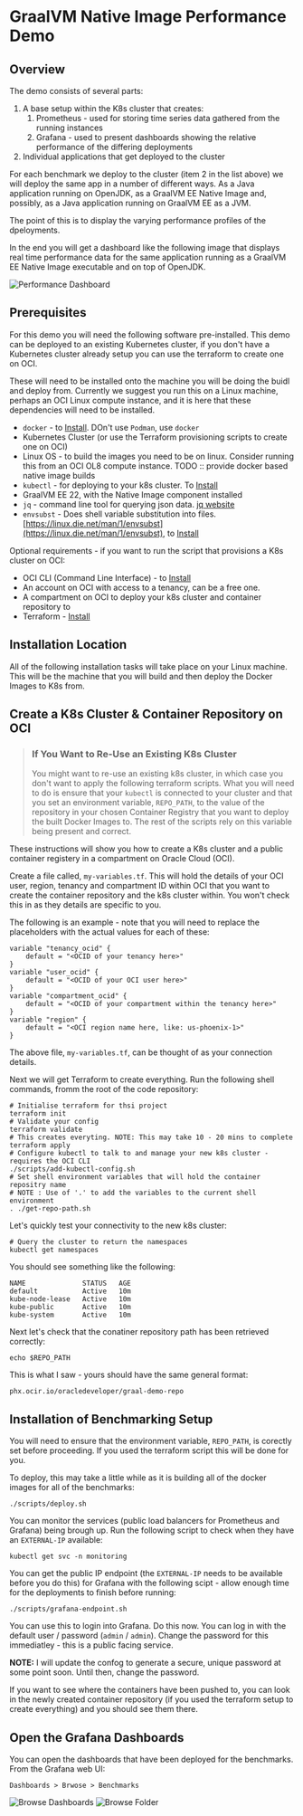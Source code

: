 # GraalVM Native  Image Performance Demo

## Overview

The demo consists of several parts:

1. A base setup within the K8s cluster that creates:
   1. Prometheus - used for storing time series data gathered from the running instances
   2. Grafana - used to present dashboards showing the relative performance of the differing deployments
2. Individual applications that get deployed to the cluster

For each benchmark we deploy to the cluster (item 2 in the list above) we will deploy the same app in a number of 
different ways. As a Java application running on OpenJDK, as a GraalVM EE Native Image and, possibly, as a Java application running on GraalVM EE as a JVM.

The point of this is to display the varying performance profiles of the dpeloyments. 

In the end you will get a dashboard like the following image that displays real time performance data for the same application running as a GraalVM EE Native Image executable and on top of OpenJDK.

![Performance Dashboard](images/dashboard.png)

## Prerequisites

For this demo you will need the following software pre-installed. This demo can be deployed to an existing Kubernetes cluster, if you don't have a Kubernetes cluster already setup you can use the terraform to create one on OCI.

These will need to be installed onto the machine you will be doing the buidl and deploy from. Currently
we suggest you run this on a Linux machine, perhaps an OCI Linux compute instance, and it is here that these
dependencies will need to be installed.

* `docker` - to [Install](https://docs.docker.com/get-docker/). DOn't use `Podman`, use `docker`
* Kubernetes Cluster (or use the Terraform provisioning scripts to create one on OCI)
* Linux OS - to build the images you need to be on linux. Consider running this from an OCI OL8 compute instance. TODO :: provide docker based native image builds
* `kubectl` - for deploying to your k8s cluster. To [Install](https://kubernetes.io/docs/tasks/tools/)
* GraalVM EE 22, with the Native Image component installed
* `jq` - command line tool for querying json data. [jq website](https://stedolan.github.io/jq/)
* `envsubst` - Does shell variable substitution into files. [https://linux.die.net/man/1/envsubst](https://linux.die.net/man/1/envsubst), to [Install](https://command-not-found.com/envsubst)

Optional requirements - if you want to run the script that provisions a K8s cluster on OCI:

* OCI CLI (Command Line Interface) - to [Install](https://docs.oracle.com/en-us/iaas/Content/API/SDKDocs/cliinstall.htm)
* An account on OCI with access to a tenancy, can be a free one.
* A compartment on OCI to deploy your k8s cluster and container repository to
* Terraform - [Install](https://www.terraform.io/downloads)

## Installation Location

All of the following installation tasks will take place on your Linux machine. This will be the machine
that you will build and then deploy the Docker Images to K8s from.

## Create a K8s Cluster & Container Repository on OCI

> ### If You Want to Re-Use an Existing K8s Cluster
> You might want to re-use an existing k8s cluster, in which case you don't want to apply the following 
> terraform scripts. What you will need to do is ensure that your `kubectl` is connected to your
> cluster and that you set an environment variable, `REPO_PATH`, to the value of the repository in your
> chosen Container Registry that you want to deploy the built Docker Images to. The rest of the scripts
> rely on this variable being present and correct.


These instructions will show you how to create a K8s cluster and a public container registery in a compartment on Oracle Cloud (OCI).

Create a file called, `my-variables.tf`. This will hold the details of your OCI user, region, tenancy and compartment ID within OCI that you want to create the container repository and the k8s cluster within. You won't check this in as they details are specific to you.

The following is an example - note that you will need to replace the placeholders with the actual values for each of these:

```text
variable "tenancy_ocid" {
    default = "<OCID of your tenancy here>"
}
variable "user_ocid" {
    default = "<OCID of your OCI user here>"
}
variable "compartment_ocid" {
    default = "<OCID of your compartment within the tenancy here>"
}
variable "region" {
    default = "<OCI region name here, like: us-phoenix-1>"
}
```

The above file, `my-variables.tf`, can be thought of as your connection details.

Next we will get Terraform to create everything. Run the following shell commands, fromm the root of the code repository:

```shell
# Initialise terraform for thsi project
terraform init
# Validate your config
terraform validate
# This creates everyting. NOTE: This may take 10 - 20 mins to complete
terraform apply
# Configure kubectl to talk to and manage your new k8s cluster - requires the OCI CLI 
./scripts/add-kubectl-config.sh
# Set shell environment variables that will hold the container repositry name
# NOTE : Use of '.' to add the variables to the current shell environment
. ./get-repo-path.sh
```

Let's quickly test your connectivity to the new k8s cluster:

```shell
# Query the cluster to return the namespaces
kubectl get namespaces
```

You should see something like the following:

```shell
NAME              STATUS   AGE
default           Active   10m
kube-node-lease   Active   10m
kube-public       Active   10m
kube-system       Active   10m
```

Next let's check that the conatiner repository path has been retrieved correctly:

```shell
echo $REPO_PATH 
```

This is what I saw - yours should have the same general format:

```shell
phx.ocir.io/oracledeveloper/graal-demo-repo
```

## Installation of Benchmarking Setup

You will need to ensure that the environment variable, `REPO_PATH`, is corectly set before proceeding. If you used the terraform script this will be done for you.

To deploy, this may take a little while as it is building all of the docker images for all of the benchmarks:

```shell
./scripts/deploy.sh
```

You can monitor the services (public load balancers for Prometheus and Grafana) being brough up. Run the following script to check when they have an `EXTERNAL-IP` available:

```shell
kubectl get svc -n monitoring
```

You can get the public IP endpoint (the `EXTERNAL-IP` needs to be available before you do this) for Grafana with the following scipt - allow enough time for the deployments to finish before running:

```shell
./scripts/grafana-endpoint.sh
```

You can use this to login into Grafana. Do this now. You can log in with the default user / password (`admin` / `admin`). Change the password for this immediatley - this is a public facing service.

**NOTE:** I will update the confog to generate a secure, unique password at some point soon. Until then, change the password.

If you want to see where the containers have been pushed to, you can look in the newly created container repository (if you used the terraform setup to create everything) and you should see them there.

## Open the Grafana Dashboards

You can open the dashboards that have been deployed for the benchmarks. From the Grafana web UI:

`Dashboards > Brwose > Benchmarks`

![Browse Dashboards](images/grafana-dashboards-browse.png)
![Browse Folder](images/grafana-dashboards-browse-folder.png)